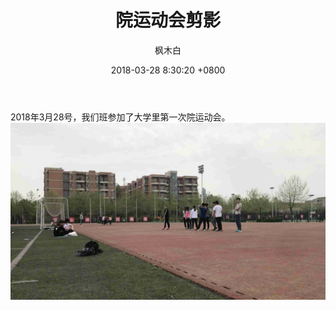 ﻿---
layout: post
title:  院运动会剪影
date:   2018-03-28 8:30:20 +0800
description:  # Add post description (optional)
img: xd1.jpg # Add image post (optional)
tags: [Blog]
author: 枫木白 # Add name author (optional)
---
2018年3月28号，我们班参加了大学里第一次院运动会。
![照片1](/assets/img/caochang.jpg)
